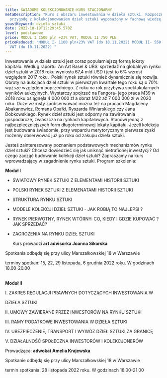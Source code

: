 ```yaml
---
title: ŚWIADOME KOLEKCJONOWANIE-KURS STACJONARNY
metaDescription: "Kurs z obszaru inwestowania w dzieła sztuki. Rozpocznij swoją
  przygodę z kolekcjonowaniem dzieł sztuki wyposażony w fachową wiedzę. "
yoastKeyword: dzieła sztuki
date: 2022-10-19T12:29:45.570Z
level: podstawowe
price: MODUŁ I 1500 pln +23% VAT, MODUŁ II 750 PLN
priceReduced: "MODUŁ I- 1100 pln+23% VAT (do 10.11.2022) MODUŁ II- 550 pln+23%
  VAT (do 10.11.2022) "
---
```

Inwestowanie w dzieła sztuki jest coraz popularniejszą formą lokaty kapitału. Według raportu  An Art
Basel & UBS  sprzedaż na globalnym rynku dzieł sztuki w 2018 roku wyniosła 67,4 mld USD i jest to
6% wzrost względem 2017 roku. 
Polski rynek sztuki również dynamicznie się rozwija. Obroty na aukcjach dzieł sztuki w pierwszym
kwartale tego roku są o 70% wyższe względem poprzedniego. Z roku na rok przybywa
spektakularnych wyników aukcyjnych. Wystarczy spojrzeć na Fangora- jego praca M39 w 2018 roku
osiągnęła 4 000 000 zł a obraz M22 aż 7 000 000 zł w 2020 roku. Duże wzrosty zaobserwować można
też na pracach Magdaleny Abakanowicz, Romana Opałki, Ryszarda Winiarskiego czy Jana
Dobkowskiego.
Rynek dzieł sztuki jest odporny na zawirowania gospodarcze, zwłaszcza na rynkach kapitałowych.
Stanowi jedną z najbezpieczniejszych form długoterminowej lokaty kapitału. Jeżeli kolekcja jest
budowana świadomie, przy wsparciu merytorycznym pierwsze zyski możemy obserwować już po
roku od zakupu dzieła sztuki.

Jesteś zainteresowany poznaniem podstawowych mechanizmów rynku dzieł sztuki?
Chcesz dowiedzieć się jak uniknąć nietrafionej inwestycji?
Od czego zacząć budowanie kolekcji dzieł sztuki?
Zapraszamy na kurs wprowadzający w zagadnienie rynku sztuki.
Program szkolenia:

**Moduł I**

* ŚWIATOWY  RYNEK SZTUKI Z ELEMENTAMI HISTORII SZTUKI 
* POLSKI RYNEK SZTUKI Z ELEMENATAMI HISTORII SZTUKI 
* STRUKTURA RYNKU SZTUKI 
* MODELE KOLEKCJI DZIEŁ SZTUKI - JAK ROBIĄ TO NAJLEPSI ?
* RYNEK PIERWOTNY, RYNEK WTÓRNY: CO, KIEDY I GDZIE KUPOWAĆ ? JAK SPRZEDAĆ?
* ZAGROŻENIA NA RYNKU DZIEŁ SZTUKI

  Kurs prowadzi **art advisorka Joanna Sikorska** 

Spotkania odbędą się przy ulicy Marszałkowskiej 18 w Warszawie 

terminy spotkań: 15, 22, 29 listopada, 6 grudnia 2022 roku. W godzinach 18.00-20.00

\
**Moduł II**

I. ZAKRES REGULACJI PRAWNYCH DOTYCZĄCYCH INWESTOWANIA W

DZIEŁA SZTUKI

II. UMOWY ZAWIERANE PRZEZ INWESTORÓW NA RYNKU SZTUKI

III. RAMY PODATKOWE INWESTOWANIA W DZIEŁA SZTUKI

IV. UBEZPIECZENIE, TRANSPORT I WYWÓZ DZIEŁ SZTUKI ZA GRANICĘ

V. DZIAŁALNOŚĆ SPOŁECZNA INWESTORÓW I KOLEKCJONERÓW

Prowadząca: **adwokat Amelia Krajewska**

Spotkanie odbędą się przy ulicy Marszałkowskiej 18 w Warszawie

termin spotkania: 28 listopada 2022 roku. W godzinach 18.00-21.00